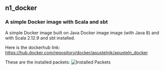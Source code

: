## n1_docker
### A simple Docker image with Scala and sbt

A simple Docker image built on Java Docker image image (with Java 8) and with Scala 2.12.9 and sbt installed.

Here is the dockerhub link: https://hub.docker.com/repository/docker/apustelnik/apusteln_docker

These are the installed packets:
![Installed Packets](https://github.com/apusteln/rest/blob/main/img/installed_packets.png)
